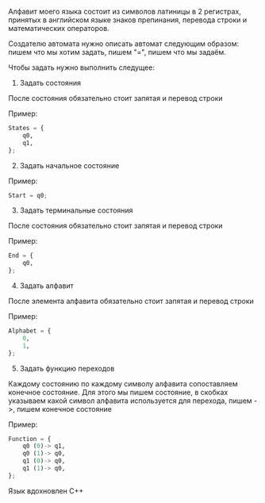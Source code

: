 Алфавит моего языка состоит из символов латиницы в 2 регистрах, принятых в английском языке знаков препинания, перевода строки и математических операторов. 

Создателю автомата нужно описать автомат следующим образом: пишем что мы хотим задать, пишем "=", пишем что мы задаём.

Чтобы задать нужно выполнить следущее:

1. Задать состояния 

После состояния обязательно стоит запятая и перевод строки

Пример:
```python
States = {
    q0, 
    q1,
};
```
2. Задать начальное состояние

Пример:
```python
Start = q0;
```
3. Задать терминальные состояния

После состояния обязательно стоит запятая и перевод строки

Пример:
```python
End = {
    q0,
};
```
4. Задать алфавит

После элемента алфавита обязательно стоит запятая и перевод строки

Пример:
```python
Alphabet = {
    0,
    1,
};
```
5. Задать функцию переходов

Каждому состоянию по каждому символу алфавита сопоставляем конечное состояние. Для этого мы пишем состояние, в скобках указываем какой символ алфавита используется для перехода, пишем ->, пишем конечное состояние

Пример:
```python
Function = {
    q0 (0)-> q1,
    q0 (1)-> q0,
    q1 (0)-> q0,
    q1 (1)-> q0,
};
```
Язык вдохновлен С++